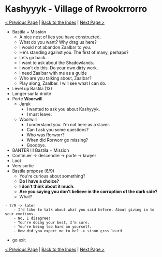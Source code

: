 # Kashyyyk - Village of Rwookrrorro

[< Previous Page](051_Kashyyyk.md)
| [Back to the Index](./000_Index.md)
| [Next Page >](./053_Kashyyyk.md)



- Bastila + Mission
	- A nice nest of lies you have constructed.
	- What do you want? Why drag us here?
	- I would not abandon Zaalbar to you.
	- He's standing against you. The first of many, perhaps?
	- Lets go back…
	- I want to ask about the Shadowlands.
	- I won't do this. Do your own dirty work.
	- I need Zaalbar with me as a guide
	- Who are you talking about, Zaalbar?
	- Play along, Zaalbar. I will see what I can do.
- Level up Bastila (13)
- Longer sur la droite
- Porte **Woorwill**
	- Jarak
		- I wanted to ask you about Kashyyyk.
		- I must leave.
	- Woorwill
		- I understand you. I'm not here as a slaver.
		- Can I ask you some questions?
		- Who was Rorworr?
		- When did Rorworr go missing?
		- Goodbye.
- BANTER !!! Bastila + Mission
- Continuer -> descendre -> porte -> lawyer
- Loot
- Vers sortie
- Bastila propose (6/9)
	- You're curious about something?
	- **Do I have a choice?**
	- **I don't think about it much.**
	- **Are you saying you don't believe in the corruption of the dark side?**
	- What?
```
- 7/9 -> later
	- I'd like to talk about what you said before. About giving in to your emotions.
	- No, I disagree!
	- You're doing your best, I'm sure.
	- You're being too hard on yourself.
	- How did you expect me to be? -> sinon gros lourd
```
- go exit


[< Previous Page](051_Kashyyyk.md)
| [Back to the Index](./000_Index.md)
| [Next Page >](./053_Kashyyyk.md)

